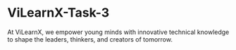 # ViLearnX-Task-3
At ViLearnX, we empower young minds with innovative technical knowledge to shape the leaders, thinkers, and creators of tomorrow.
